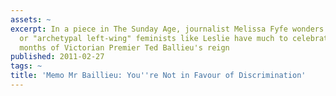 ```yaml
---
assets: ~
excerpt: In a piece in The Sunday Age, journalist Melissa Fyfe wonders whether conservatives
  or "archetypal left-wing" feminists like Leslie have much to celebrate in the early
  months of Victorian Premier Ted Ballieu's reign
published: 2011-02-27
tags: ~
title: 'Memo Mr Baillieu: You''re Not in Favour of Discrimination'
---
```

